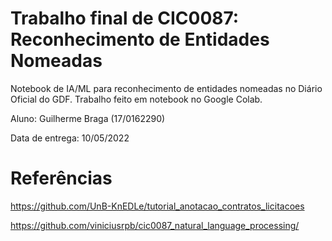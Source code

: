 # Trabalho final de CIC0087: Reconhecimento de Entidades Nomeadas

Notebook de IA/ML para reconhecimento de entidades nomeadas no Diário Oficial do GDF. Trabalho feito em notebook no Google Colab.

Aluno: Guilherme Braga (17/0162290)

Data de entrega: 10/05/2022

# Referências

https://github.com/UnB-KnEDLe/tutorial_anotacao_contratos_licitacoes

https://github.com/viniciusrpb/cic0087_natural_language_processing/
